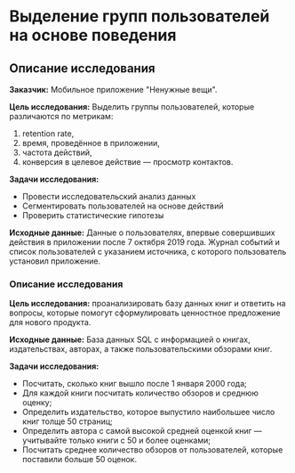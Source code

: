 # Выделение групп пользователей на основе поведения
## Описание исследования
**Заказчик:** Мобильное приложение "Ненужные вещи".

**Цель исследования:** Выделить группы пользователей, которые различаются по метрикам:

1. retention rate,
2. время, проведённое в приложении, 
3. частота действий, 
4. конверсия в целевое действие — просмотр контактов.

**Задачи исследования:** 

* Провести исследовательский анализ данных
* Сегментировать пользователей на основе действий
* Проверить статистические гипотезы

**Исходные данные:** Данные  о пользователях, впервые совершивших действия в приложении после 7 октября 2019 года. Журнал событий и список пользователей с указанием источника, с которого пользователь установил приложение.



### Описание исследования
**Цель исследования:** проанализировать базу данных книг и ответить на вопросы, которые помогут сформулировать ценностное предложение для нового продукта.

**Исходные данные:** База данных SQL c информацией о книгах, издательствах, авторах, а также пользовательскими обзорами книг. 

**Задачи исследования:**
- Посчитать, сколько книг вышло после 1 января 2000 года;
- Для каждой книги посчитать количество обзоров и среднюю оценку;
- Определить издательство, которое выпустило наибольшее число книг толще 50 страниц;
- Определить автора с самой высокой средней оценкой книг — учитывайте только книги с 50 и более оценками;
- Посчитать среднее количество обзоров от пользователей, которые поставили больше 50 оценок.